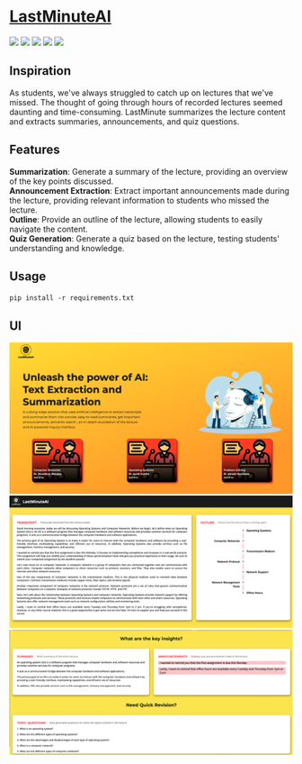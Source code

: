 # [LastMinuteAI](https://lastminuteai.netlify.app)
<a><img src="https://img.shields.io/badge/Django-092E20?style=plastic&logo=django&logoColor=white"></a>
<a><img src="https://img.shields.io/badge/React-20232A?style=plastic&logo=react&logoColor=61DAFB"></a>
<a><img src="https://img.shields.io/badge/Python-3776AB?style=plastic&logo=python&logoColor=white"></a>
<a><img src="https://img.shields.io/badge/SQLite-07405E?style=plastic&logo=sqlite&logoColor=white"></a>
<a><img src="https://img.shields.io/badge/Made%20with-cohere.ai-black?style=plastic&logoColor=white"></a>

## Inspiration

As students, we've always struggled to catch up on lectures that we've missed. The thought of going through hours of recorded lectures seemed daunting and time-consuming. LastMinute summarizes the lecture content and extracts summaries, announcements, and quiz questions.

## Features

**Summarization**: Generate a summary of the lecture, providing an overview of the key points discussed.   
**Announcement Extraction**: Extract important announcements made during the lecture, providing relevant information to students who missed the lecture.   
**Outline**: Provide an outline of the lecture, allowing students to easily navigate the content.  
**Quiz Generation**: Generate a quiz based on the lecture, testing students' understanding and knowledge.  

## Usage

```
pip install -r requirements.txt
```





## UI
![Homepage](images/homepage.png)
![Lecture#1](images/lecture1.png)
![Lecture#2](images/lecture2.png)



